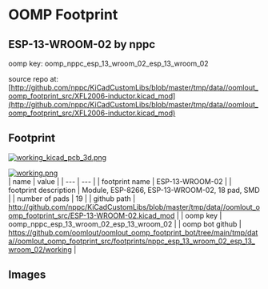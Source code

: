 # OOMP Footprint  
## ESP-13-WROOM-02  by nppc  
  
oomp key: oomp_nppc_esp_13_wroom_02_esp_13_wroom_02  
  
source repo at: [http://github.com/nppc/KiCadCustomLibs/blob/master/tmp/data//oomlout_oomp_footprint_src/XFL2006-inductor.kicad_mod](http://github.com/nppc/KiCadCustomLibs/blob/master/tmp/data//oomlout_oomp_footprint_src/XFL2006-inductor.kicad_mod)  
## Footprint  
  
[![working_kicad_pcb_3d.png](working_kicad_pcb_3d_600.png)](working_kicad_pcb_3d.png)  
  
[![working.png](working_600.png)](working.png)  
| name | value | 
| --- | --- | 
| footprint name | ESP-13-WROOM-02 | 
| footprint description | Module, ESP-8266, ESP-13-WROOM-02, 18 pad, SMD | 
| number of pads | 19 | 
| github path | http://github.com/nppc/KiCadCustomLibs/blob/master/tmp/data//oomlout_oomp_footprint_src/ESP-13-WROOM-02.kicad_mod | 
| oomp key | oomp_nppc_esp_13_wroom_02_esp_13_wroom_02 | 
| oomp bot github | https://github.com/oomlout/oomlout_oomp_footprint_bot/tree/main/tmp/data//oomlout_oomp_footprint_src/footprints/nppc_esp_13_wroom_02_esp_13_wroom_02/working | 
## Images  
